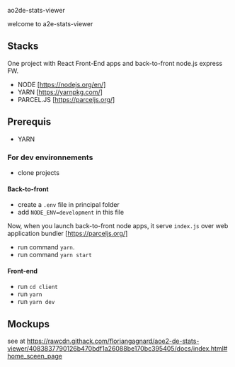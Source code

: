 ao2de-stats-viewer


welcome to a2e-stats-viewer 



## Stacks 

One project with React Front-End apps and back-to-front node.js express FW.

* NODE [https://nodejs.org/en/]
* YARN [https://yarnpkg.com/]
* PARCEL.JS [https://parceljs.org/]

## Prerequis

* YARN

### For dev environnements

* clone projects 

#### Back-to-front 

* create a `.env` file in principal folder 
* add `NODE_ENV=development` in this file

Now, when you launch back-to-front node apps, it serve `index.js` over web application bundler [https://parceljs.org/]

* run command `yarn`.
* run command `yarn start`

#### Front-end



* run `cd client` 
* run `yarn`
* run `yarn dev`

## Mockups
see at https://rawcdn.githack.com/floriangagnard/aoe2-de-stats-viewer/4083837790126b470bdf1a26088be170bc395405/docs/index.html#home_sceen_page
